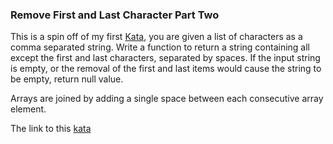 ### Remove First and Last Character Part Two

This is a spin off of my first [Kata](http://www.codewars.com/kata/56bc28ad5bdaeb48760009b0), you are given a list of characters as a comma separated string. Write a function to return a string containing all except the first and last characters, separated by spaces. If the input string is empty, or the removal of the first and last items would cause the string to be empty, return null value.

Arrays are joined by adding a single space between each consecutive array element.  

The link to this [kata](https://www.codewars.com/kata/remove-first-and-last-character-part-two/discuss/javascript)
